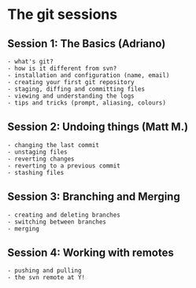 # The git sessions
## Session 1: The Basics (Adriano)
    - what's git?
    - how is it different from svn?
    - installation and configuration (name, email)
    - creating your first git repository
    - staging, diffing and committing files
    - viewing and understanding the logs
    - tips and tricks (prompt, aliasing, colours)

## Session 2: Undoing things (Matt M.)
    - changing the last commit
    - unstaging files
    - reverting changes
    - reverting to a previous commit
    - stashing files

## Session 3: Branching and Merging
    - creating and deleting branches
    - switching between branches
    - merging

## Session 4: Working with remotes
    - pushing and pulling
    - the svn remote at Y!
